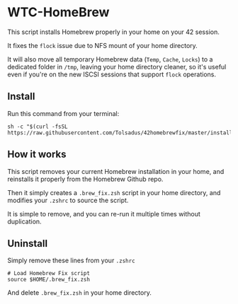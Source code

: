 # WTC-HomeBrew

This script installs Homebrew properly in your home on your 42 session.

It fixes the `flock` issue due to NFS mount of your home directory.

It will also move all temporary Homebrew data (`Temp`, `Cache`, `Locks`) to a dedicated folder in `/tmp`, leaving your home directory cleaner, so it's useful even if you're on the new ISCSI sessions that support `flock` operations. 


Install
-------
Run this command from your terminal:
```
sh -c "$(curl -fsSL https://raw.githubusercontent.com/Tolsadus/42homebrewfix/master/install.sh)"
```

How it works
------------
This script removes your current Homebrew installation in your home, and reinstalls it properly from the Homebrew Github repo.

Then it simply creates a `.brew_fix.zsh` script in your home directory, and modifies your `.zshrc` to source the script.

It is simple to remove, and you can re-run it multiple times without duplication.


Uninstall
---------
Simply remove these lines from your `.zshrc`
```
# Load Homebrew Fix script
source $HOME/.brew_fix.zsh
```

And delete `.brew_fix.zsh` in your home directory.
